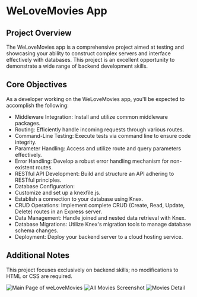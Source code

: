 # WeLoveMovies App

## Project Overview

The WeLoveMovies app is a comprehensive project aimed at testing and showcasing your ability to construct complex servers and interface effectively with databases. This project is an excellent opportunity to demonstrate a wide range of backend development skills.

## Core Objectives

As a developer working on the WeLoveMovies app, you'll be expected to accomplish the following:

* Middleware Integration: Install and utilize common middleware packages.
* Routing: Efficiently handle incoming requests through various routes.
* Command-Line Testing: Execute tests via command line to ensure code integrity.
* Parameter Handling: Access and utilize route and query parameters effectively.
* Error Handling: Develop a robust error handling mechanism for non-existent routes.
* RESTful API Development: Build and structure an API adhering to RESTful principles.
* Database Configuration:
* Customize and set up a knexfile.js.
* Establish a connection to your database using Knex.
* CRUD Operations: Implement complete CRUD (Create, Read, Update, Delete) routes in an Express server.
* Data Management: Handle joined and nested data retrieval with Knex.
* Database Migrations: Utilize Knex's migration tools to manage database schema changes.
* Deployment: Deploy your backend server to a cloud hosting service.

## Additional Notes
This project focuses exclusively on backend skills; no modifications to HTML or CSS are required.


![Main Page of weLoveMovies](images/SS_1_MAINPAGE.png)
![All Movies Screenshot](images/SS_2_ALLMOVIES.png)
![Movies Detail](images/SS_3_MOVIES.png)